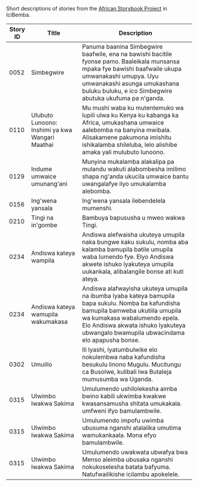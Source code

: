 Short descriptions of stories from the [African Storybook Project](https://africanstorybook.org) in IciBemba.

Story ID | Title | Description
-------- | ----- | -----------
0052 | Simbegwire | Panuma baanina Simbegwire baafwile, ena na bawishi bacitile fyonse pamo. Baaleikala munsansa mpaka fye bawishi baafwaile ukupa umwanakashi umupya. Uyu umwanakashi asunga umukashana buluku buluku, e ico Simbegwire abutuka ukufuma pa n'ganda.
0110 | Ulubuto Lunoono: Inshimi ya kwa Wangari Maathai | Mu mushi waba ku mutentemuko wa lupili ulwa ku Kenya ku kabanga ka Africa, umukashana umwaice aalebomba na banyina mwibala. Alisakamene pakumona imishitu ishikalamba shileluba, lelo alishibe amaka yali mulubuto lunoono.
0129 | Indume umwaice umunang'ani | Munyina mukalamba alakalipa pa mulandu wakuti alabombesha imilimo shapa ng'anda ukucila umwaice bantu uwangalafye ilyo umukalamba alebomba.
0156 | Ing'wena yansala | Ing'wena yansala ilebendelela mumenshi.
0210 | Tingi na in'gombe | Bambuya bapususha u mweo wakwa Tingi.
0234 | Andiswa kateya wampila |  Andiswa alefwaisha ukuteya umupila naka bungwe kaku sukulu, nomba aba kalamba bamupila batile umupila waba lumendo fye. Elyo Andiswa akwete ishuko lyakuteya umupila uukankala, alibalangile bonse ati kuti ateya.
0234 | Andiswa kateya wamupila wakumakasa | Andiswa alafwayisha ukuteya umupila na ibumba lyaba kateya bamupila bapa sukulu. Nomba ba kafundisha bamupila bamweba ukutiila umupila wa kumakasa wabalumendo epela. Elo Andiswa akwata ishuko lyakuteya ubwangalo bwamupila ubwacindama elo apapusha bonse.
0302 | Umulilo | Ili lyashi, lyatumbulwike elo nokulembwa naba kafundisha besukulu linono Mugulu. Mucitungu ca Busolwe, kulibali lwa Butaleja mumusumba wa Uganda.
0315 | Ulwimbo lwakwa Sakima |  Umulumendo ushilolekesha aimba bwino kabili ukwimba kwakwe kwasansamusha shitata umukakala. umfweni ifyo bamulambwile.
0315 | Ulwimbo lwakwa Sakima | Umulumendo impofu uwimba ubusuma nganshi atalalika umutima wamukankaala. Mona efyo bamulambwile.
0315 | Ulwimbo lwakwa Sakima | Umulumendo uwakwata ubwafya bwa Menso aleimba ubusaka nganshi nokukoselesha batata bafyuma. Natufwailikishe icilambu apokelele.
